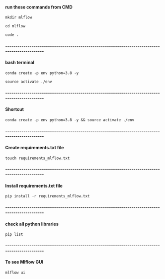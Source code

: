 #### run these commands from CMD
` mkdir mlflow `

` cd mlflow `

` code . `
#### -----------------------------------------------------------------------------------------------
#### bash terminal
` conda create -p env python=3.8 -y `

` source activate ./env `

#### -----------------------------------------------------------------------------------------------
#### Shortcut
` conda create -p env python=3.8 -y && source activate ./env `

#### -----------------------------------------------------------------------------------------------
#### Create requirements.txt file
` touch requirements_mlflow.txt `

#### -----------------------------------------------------------------------------------------------
#### Install requirements.txt file
` pip install -r requirements_mlflow.txt `

#### -----------------------------------------------------------------------------------------------
#### check all python libraries
`pip list `

#### -----------------------------------------------------------------------------------------------
#### To see Mlflow GUI
` mlflow ui `
